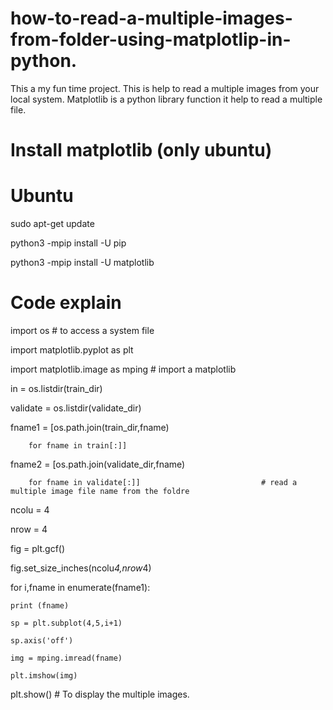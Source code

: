 # how-to-read-a-multiple-images-from-folder-using-matplotlip-in-python.

This a my fun time project. This is help to read a multiple images from your local system. Matplotlib is a python library function it help to read a multiple file. 

# Install matplotlib (only ubuntu)

  # Ubuntu
  
  sudo apt-get update
  
  python3 -mpip install -U pip
  
  python3 -mpip install -U matplotlib  


# Code explain

import os                          # to access a system file


import matplotlib.pyplot as plt

import matplotlib.image as mping         # import a matplotlib



in = os.listdir(train_dir)

validate = os.listdir(validate_dir)

fname1 = [os.path.join(train_dir,fname)
        
        for fname in train[:]]

fname2 = [os.path.join(validate_dir,fname)
        
        for fname in validate[:]]                           # read a multiple image file name from the foldre
        
        

ncolu = 4

nrow = 4

fig = plt.gcf()

fig.set_size_inches(ncolu*4,nrow*4)

for i,fname in enumerate(fname1):
    
    print (fname)
    
    sp = plt.subplot(4,5,i+1)
    
    sp.axis('off')
    
    img = mping.imread(fname)
    
    plt.imshow(img)

plt.show()                                           # To display the multiple images.
